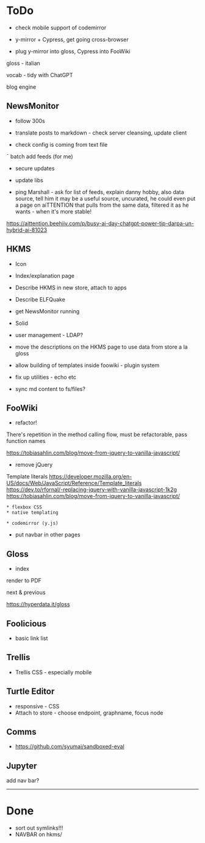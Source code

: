 # ToDo

- check mobile support of codemirror

- y-mirror + Cypress, get going cross-browser

- plug y-mirror into gloss, Cypress into FooWiki

gloss - italian

vocab - tidy with ChatGPT

blog engine

## NewsMonitor

- follow 300s

* translate posts to markdown - check server cleansing, update client

- check config is coming from text file

¯ batch add feeds (for me)

- secure updates

- update libs

* ping Marshall - ask for list of feeds, explain danny hobby, also data source, tell him it may be a useful source, uncurated, he could even put a page on aiTTENTION that pulls from the same data, filtered it as he wants - when it's more stable!

https://aittention.beehiiv.com/p/busy-ai-day-chatgpt-power-tip-darpa-un-hybrid-ai-81023

## HKMS

- Icon

- Index/explanation page

- Describe HKMS in new store, attach to apps

- Describe ELFQuake

- get NewsMonitor running

- Solid

- user management - LDAP?

- move the descriptions on the HKMS page to use data from store a la gloss

- allow building of templates inside foowiki - plugin system

- fix up utilities - echo etc

- sync md content to fs/files?

## FooWiki

- refactor!

There's repetition in the method calling flow, must be refactorable, pass function names

https://tobiasahlin.com/blog/move-from-jquery-to-vanilla-javascript/

- remove jQuery

Template literals
https://developer.mozilla.org/en-US/docs/Web/JavaScript/Reference/Template_literals
https://dev.to/rfornal/-replacing-jquery-with-vanilla-javascript-1k2g
https://tobiasahlin.com/blog/move-from-jquery-to-vanilla-javascript/

    * flexbox CSS
    * native templating

    * codemirror (y.js)

- put navbar in other pages

## Gloss

- index

render to PDF

next & previous

https://hyperdata.it/gloss

## Foolicious

- basic link list

## Trellis

- Trellis CSS - especially mobile

## Turtle Editor

- responsive - CSS
- Attach to store - choose endpoint, graphname, focus node

## Comms

- https://github.com/syumai/sandboxed-eval

## Jupyter

add nav bar?

---

# Done

- sort out symlinks!!!
- NAVBAR on hkms/
